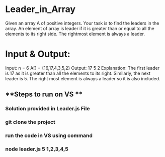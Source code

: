 # Leader_in_Array

Given an array A of positive integers. Your task is to find the leaders in the array. An element of array is leader if it is greater than or equal to all the elements to its right side. The rightmost element is always a leader.

# Input & Output:

Input: n = 6 A[] = {16,17,4,3,5,2} Output: 17 5 2 Explanation: The first leader is 17 as it is greater than all the elements to its right. Similarly, the next leader is 5. The right most element is always a leader so it is also included.

##  **Steps to run on VS **
### Solution provided in Leader.js File
### git clone the project
### run the code in VS using command
### node leader.js 5 1,2,3,4,5